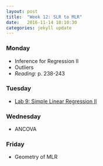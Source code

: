 ```yaml
---
layout: post
title:  "Week 12: SLR to MLR"
date:   2016-11-14 10:10:30
categories: jekyll update
---
```


### Monday
- Inference for Regression II
- Outliers
- *Reading:* p. 238-243

### Tuesday
- <a href = "{{ site.baseurl }}/assets/week-11/simple_regression.html" target = "_blank">Lab 9: Simple Linear Regression II</a>

### Wednesday
- ANCOVA

### Friday
- Geometry of MLR
